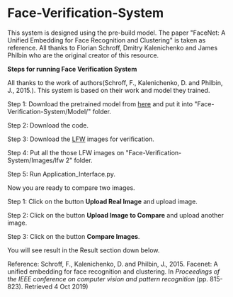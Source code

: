 # Face-Verification-System
This system is designed using the pre-build model. The paper "FaceNet: A Unified Embedding for Face Recognition and Clustering" is taken as reference. All thanks to Florian Schroff, Dmitry Kalenichenko and James Philbin who are the original creator of this resource.

**Steps for running Face Verification System**

All thanks to the work of authors(Schroff, F., Kalenichenko, D. and Philbin, J., 2015.). This system is based on their work and model they trained.

Step 1: Download the pretrained model from [here](https://drive.google.com/open?id=1EXPBSXwTaqrSC0OhUdXNmKSh9qJUQ55-) and put it into "Face-Verification-System/Model/" folder.

Step 2: Download the code.

Step 3: Download the [LFW](http://vis-www.cs.umass.edu/lfw/lfw.tgz) images for verification.

Step 4: Put all the those LFW images on "Face-Verification-System/Images/lfw 2" folder.

Step 5: Run Application_Interface.py.


Now you are ready to compare two images.

Step 1: Click on the button **Upload Real Image** and upload image.

Step 2: Click on the button **Upload Image to Compare** and upload another image.

Step 3: Click on the button **Compare Images**.

You will see result in the Result section down below.


Reference: Schroff, F., Kalenichenko, D. and Philbin, J., 2015. Facenet: A unified embedding for face recognition and clustering. In _Proceedings of the IEEE conference on computer vision and pattern recognition_ (pp. 815-823). Retrieved 4 Oct 2019) 
